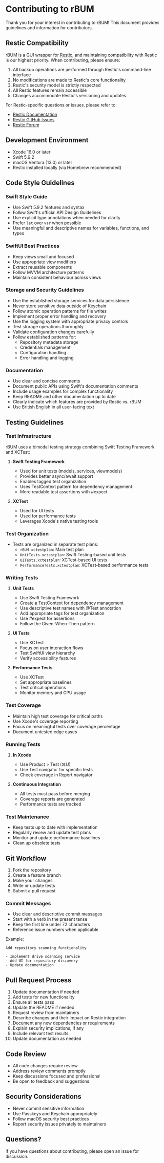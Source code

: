 # Contributing to rBUM

Thank you for your interest in contributing to rBUM! This document provides guidelines and information for contributors.

## Restic Compatibility

rBUM is a GUI wrapper for [Restic](https://restic.net/), and maintaining compatibility with Restic is our highest priority. When contributing, please ensure:

1. All backup operations are performed through Restic's command-line interface
2. No modifications are made to Restic's core functionality
3. Restic's security model is strictly respected
4. All Restic features remain accessible
5. Changes accommodate Restic's versioning and updates

For Restic-specific questions or issues, please refer to:
- [Restic Documentation](https://restic.readthedocs.io/)
- [Restic GitHub Issues](https://github.com/restic/restic/issues)
- [Restic Forum](https://forum.restic.net/)

## Development Environment

- Xcode 16.0 or later
- Swift 5.9.2
- macOS Ventura (13.0) or later
- Restic installed locally (via Homebrew recommended)

## Code Style Guidelines

### Swift Style Guide

- Use Swift 5.9.2 features and syntax
- Follow Swift's official API Design Guidelines
- Use explicit type annotations when needed for clarity
- Prefer `let` over `var` when possible
- Use meaningful and descriptive names for variables, functions, and types

### SwiftUI Best Practices

- Keep views small and focused
- Use appropriate view modifiers
- Extract reusable components
- Follow MVVM architecture patterns
- Maintain consistent behaviour across views

### Storage and Security Guidelines

- Use the established storage services for data persistence
- Never store sensitive data outside of Keychain
- Follow atomic operation patterns for file writes
- Implement proper error handling and recovery
- Use the logging system with appropriate privacy controls
- Test storage operations thoroughly
- Validate configuration changes carefully
- Follow established patterns for:
  - Repository metadata storage
  - Credentials management
  - Configuration handling
  - Error handling and logging

### Documentation

- Use clear and concise comments
- Document public APIs using Swift's documentation comments
- Include usage examples for complex functionality
- Keep README and other documentation up to date
- Clearly indicate which features are provided by Restic vs. rBUM
- Use British English in all user-facing text

## Testing Guidelines

### Test Infrastructure

rBUM uses a bimodal testing strategy combining Swift Testing Framework and XCTest:

1. **Swift Testing Framework**
   - Used for unit tests (models, services, viewmodels)
   - Provides better async/await support
   - Enables tagged test organization
   - Uses TestContext pattern for dependency management
   - More readable test assertions with #expect

2. **XCTest**
   - Used for UI tests
   - Used for performance tests
   - Leverages Xcode's native testing tools

### Test Organization

- Tests are organized in separate test plans:
  - `rBUM.xctestplan`: Main test plan
  - `UnitTests.xctestplan`: Swift Testing-based unit tests
  - `UITests.xctestplan`: XCTest-based UI tests
  - `PerformanceTests.xctestplan`: XCTest-based performance tests

### Writing Tests

1. **Unit Tests**
   - Use Swift Testing Framework
   - Create a TestContext for dependency management
   - Use descriptive test names with @Test annotation
   - Add appropriate tags for test organization
   - Use #expect for assertions
   - Follow the Given-When-Then pattern

2. **UI Tests**
   - Use XCTest
   - Focus on user interaction flows
   - Test SwiftUI view hierarchy
   - Verify accessibility features

3. **Performance Tests**
   - Use XCTest
   - Set appropriate baselines
   - Test critical operations
   - Monitor memory and CPU usage

### Test Coverage

- Maintain high test coverage for critical paths
- Use Xcode's coverage reporting
- Focus on meaningful tests over coverage percentage
- Document untested edge cases

### Running Tests

1. **In Xcode**
   - Use Product > Test (⌘U)
   - Use Test navigator for specific tests
   - Check coverage in Report navigator

2. **Continuous Integration**
   - All tests must pass before merging
   - Coverage reports are generated
   - Performance tests are tracked

### Test Maintenance

- Keep tests up to date with implementation
- Regularly review and update test plans
- Monitor and update performance baselines
- Clean up obsolete tests

## Git Workflow

1. Fork the repository
2. Create a feature branch
3. Make your changes
4. Write or update tests
5. Submit a pull request

### Commit Messages

- Use clear and descriptive commit messages
- Start with a verb in the present tense
- Keep the first line under 72 characters
- Reference issue numbers when applicable

Example:
```
Add repository scanning functionality

- Implement drive scanning service
- Add UI for repository discovery
- Update documentation
```

## Pull Request Process

1. Update documentation if needed
2. Add tests for new functionality
3. Ensure all tests pass
4. Update the README if needed
5. Request review from maintainers
6. Describe changes and their impact on Restic integration
7. Document any new dependencies or requirements
8. Explain security implications, if any
9. Include relevant test results
10. Update documentation as needed

## Code Review

- All code changes require review
- Address review comments promptly
- Keep discussions focused and professional
- Be open to feedback and suggestions

## Security Considerations

- Never commit sensitive information
- Use Passkeys and Keychain appropriately
- Follow macOS security best practices
- Report security issues privately to maintainers

## Questions?

If you have questions about contributing, please open an issue for discussion.
